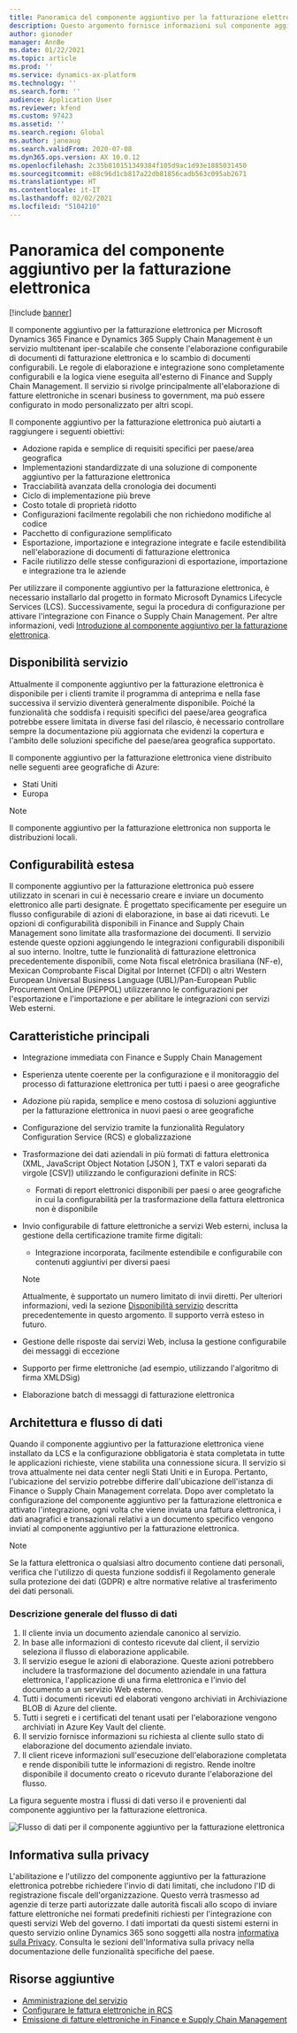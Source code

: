 ```yaml
---
title: Panoramica del componente aggiuntivo per la fatturazione elettronica
description: Questo argomento fornisce informazioni sul componente aggiuntivo per la fatturazione elettronica in Microsoft Dynamics 365 Finance e Dynamics 365 Supply Chain Management.
author: gionoder
manager: AnnBe
ms.date: 01/22/2021
ms.topic: article
ms.prod: ''
ms.service: dynamics-ax-platform
ms.technology: ''
ms.search.form: ''
audience: Application User
ms.reviewer: kfend
ms.custom: 97423
ms.assetid: ''
ms.search.region: Global
ms.author: janeaug
ms.search.validFrom: 2020-07-08
ms.dyn365.ops.version: AX 10.0.12
ms.openlocfilehash: 2c35b810151349384f105d9ac1d93e1885031450
ms.sourcegitcommit: e88c96d1cb817a22db81856cadb563c095ab2671
ms.translationtype: HT
ms.contentlocale: it-IT
ms.lasthandoff: 02/02/2021
ms.locfileid: "5104210"
---
```

# <a name="electronic-invoicing-add-on-overview"></a>Panoramica del componente aggiuntivo per la fatturazione elettronica

[!include [banner](../includes/banner.md)]

Il componente aggiuntivo per la fatturazione elettronica per Microsoft Dynamics 365 Finance e Dynamics 365 Supply Chain Management è un servizio multitenant iper-scalabile che consente l'elaborazione configurabile di documenti di fatturazione elettronica e lo scambio di documenti configurabili. Le regole di elaborazione e integrazione sono completamente configurabili e la logica viene eseguita all'esterno di Finance and Supply Chain Management. Il servizio si rivolge principalmente all'elaborazione di fatture elettroniche in scenari business to government, ma può essere configurato in modo personalizzato per altri scopi.

Il componente aggiuntivo per la fatturazione elettronica può aiutarti a raggiungere i seguenti obiettivi:

- Adozione rapida e semplice di requisiti specifici per paese/area geografica
- Implementazioni standardizzate di una soluzione di componente aggiuntivo per la fatturazione elettronica
- Tracciabilità avanzata della cronologia dei documenti
- Ciclo di implementazione più breve
- Costo totale di proprietà ridotto
- Configurazioni facilmente regolabili che non richiedono modifiche al codice
- Pacchetto di configurazione semplificato
- Esportazione, importazione e integrazione integrate e facile estendibilità nell'elaborazione di documenti di fatturazione elettronica
- Facile riutilizzo delle stesse configurazioni di esportazione, importazione e integrazione tra le aziende

Per utilizzare il componente aggiuntivo per la fatturazione elettronica, è necessario installarlo dal progetto in formato Microsoft Dynamics Lifecycle Services (LCS). Successivamente, segui la procedura di configurazione per attivare l'integrazione con Finance o Supply Chain Management. Per altre informazioni, vedi [Introduzione al componente aggiuntivo per la fatturazione elettronica](e-invoicing-get-started.md).

## <a name="service-availability"></a><a name="availability"></a>Disponibilità servizio

Attualmente il componente aggiuntivo per la fatturazione elettronica è disponibile per i clienti tramite il programma di anteprima e nella fase successiva il servizio diventerà generalmente disponibile. Poiché la funzionalità che soddisfa i requisiti specifici del paese/area geografica potrebbe essere limitata in diverse fasi del rilascio, è necessario controllare sempre la documentazione più aggiornata che evidenzi la copertura e l'ambito delle soluzioni specifiche del paese/area geografica supportato.

Il componente aggiuntivo per la fatturazione elettronica viene distribuito nelle seguenti aree geografiche di Azure:

- Stati Uniti
- Europa

> [!NOTE]
> Il componente aggiuntivo per la fatturazione elettronica non supporta le distribuzioni locali.

## <a name="extended-configurability"></a>Configurabilità estesa

Il componente aggiuntivo per la fatturazione elettronica può essere utilizzato in scenari in cui è necessario creare e inviare un documento elettronico alle parti designate. È progettato specificamente per eseguire un flusso configurabile di azioni di elaborazione, in base ai dati ricevuti. Le opzioni di configurabilità disponibili in Finance and Supply Chain Management sono limitate alla trasformazione dei documenti. Il servizio estende queste opzioni aggiungendo le integrazioni configurabili disponibili al suo interno. Inoltre, tutte le funzionalità di fatturazione elettronica precedentemente disponibili, come Nota fiscal eletrônica brasiliana (NF-e), Mexican Comprobante Fiscal Digital por Internet (CFDI) o altri Western European Universal Business Language (UBL)/Pan-European Public Procurement OnLine (PEPPOL) utilizzeranno le configurazioni per l'esportazione e l'importazione e per abilitare le integrazioni con servizi Web esterni.

## <a name="feature-highlights"></a>Caratteristiche principali

- Integrazione immediata con Finance e Supply Chain Management
- Esperienza utente coerente per la configurazione e il monitoraggio del processo di fatturazione elettronica per tutti i paesi o aree geografiche
- Adozione più rapida, semplice e meno costosa di soluzioni aggiuntive per la fatturazione elettronica in nuovi paesi o aree geografiche
- Configurazione del servizio tramite la funzionalità Regulatory Configuration Service (RCS) e globalizzazione
- Trasformazione dei dati aziendali in più formati di fattura elettronica (XML, JavaScript Object Notation \[JSON \], TXT e valori separati da virgole \[CSV\]) utilizzando le configurazioni definite in RCS:

    - Formati di report elettronici disponibili per paesi o aree geografiche in cui la configurabilità per la trasformazione della fattura elettronica non è disponibile

- Invio configurabile di fatture elettroniche a servizi Web esterni, inclusa la gestione della certificazione tramite firme digitali:

    - Integrazione incorporata, facilmente estendibile e configurabile con contenuti aggiuntivi per diversi paesi

    > [!NOTE]
    > Attualmente, è supportato un numero limitato di invii diretti. Per ulteriori informazioni, vedi la sezione [Disponibilità servizio](#availability) descritta precedentemente in questo argomento. Il supporto verrà esteso in futuro.

- Gestione delle risposte dai servizi Web, inclusa la gestione configurabile dei messaggi di eccezione
- Supporto per firme elettroniche (ad esempio, utilizzando l'algoritmo di firma XMLDSig)
- Elaborazione batch di messaggi di fatturazione elettronica

## <a name="architecture-and-data-flow"></a>Architettura e flusso di dati

Quando il componente aggiuntivo per la fatturazione elettronica viene installato da LCS e la configurazione obbligatoria è stata completata in tutte le applicazioni richieste, viene stabilita una connessione sicura. Il servizio si trova attualmente nei data center negli Stati Uniti e in Europa. Pertanto, l'ubicazione del servizio potrebbe differire dall'ubicazione dell'istanza di Finance o Supply Chain Management correlata. Dopo aver completato la configurazione del componente aggiuntivo per la fatturazione elettronica e attivato l'integrazione, ogni volta che viene inviata una fattura elettronica, i dati anagrafici e transazionali relativi a un documento specifico vengono inviati al componente aggiuntivo per la fatturazione elettronica.

> [!NOTE]
> Se la fattura elettronica o qualsiasi altro documento contiene dati personali, verifica che l'utilizzo di questa funzione soddisfi il Regolamento generale sulla protezione dei dati (GDPR) e altre normative relative al trasferimento dei dati personali.

### <a name="high-level-description-of-the-data-flow"></a>Descrizione generale del flusso di dati

1. Il cliente invia un documento aziendale canonico al servizio.
2. In base alle informazioni di contesto ricevute dal client, il servizio seleziona il flusso di elaborazione applicabile.
3. Il servizio esegue le azioni di elaborazione. Queste azioni potrebbero includere la trasformazione del documento aziendale in una fattura elettronica, l'applicazione di una firma elettronica e l'invio del documento a un servizio Web esterno.
4. Tutti i documenti ricevuti ed elaborati vengono archiviati in Archiviazione BLOB di Azure del cliente.
5. Tutti i segreti e i certificati del tenant usati per l'elaborazione vengono archiviati in Azure Key Vault del cliente.
6. Il servizio fornisce informazioni su richiesta al cliente sullo stato di elaborazione del documento aziendale inviato.
7. Il client riceve informazioni sull'esecuzione dell'elaborazione completata e rende disponibili tutte le informazioni di registro. Rende inoltre disponibile il documento creato o ricevuto durante l'elaborazione del flusso.

La figura seguente mostra i flussi di dati verso il e provenienti dal componente aggiuntivo per la fatturazione elettronica.

![Flusso di dati per il componente aggiuntivo per la fatturazione elettronica](media/e-invoicing-service-data-flow-diagram-overview.png)

## <a name="privacy-notice"></a>Informativa sulla privacy
L'abilitazione e l'utilizzo del componente aggiuntivo per la fatturazione elettronica potrebbe richiedere l'invio di dati limitati, che includono l'ID di registrazione fiscale dell'organizzazione. Questo verrà trasmesso ad agenzie di terze parti autorizzate dalle autorità fiscali allo scopo di inviare fatture elettroniche nei formati predefiniti richiesti per l'integrazione con questi servizi Web del governo. I dati importati da questi sistemi esterni in questo servizio online Dynamics 365 sono soggetti alla nostra [informativa sulla Privacy](https://go.microsoft.com/fwlink/?LinkId=512132). Consulta le sezioni dell'Informativa sulla privacy nella documentazione delle funzionalità specifiche del paese.

## <a name="additional-resources"></a>Risorse aggiuntive
- [Amministrazione del servizio](e-invoicing-service-administration.md)
- [Configurare le fattura elettroniche in RCS](e-invoicing-configuration-rcs.md)
- [Emissione di fatture elettroniche in Finance e Supply Chain Management](e-invoicing-issuing-electronic-invoices-finance-supply-chain-management.md)
